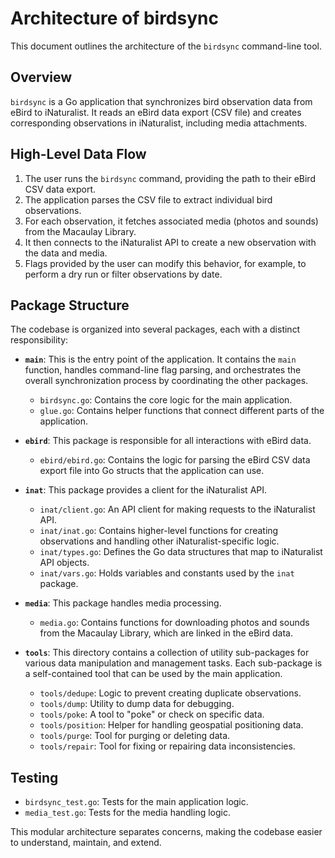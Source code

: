 # Architecture of birdsync

This document outlines the architecture of the `birdsync` command-line tool.

## Overview

`birdsync` is a Go application that synchronizes bird observation data from eBird to iNaturalist. It reads an eBird data export (CSV file) and creates corresponding observations in iNaturalist, including media attachments.

## High-Level Data Flow

1.  The user runs the `birdsync` command, providing the path to their eBird CSV data export.
2.  The application parses the CSV file to extract individual bird observations.
3.  For each observation, it fetches associated media (photos and sounds) from the Macaulay Library.
4.  It then connects to the iNaturalist API to create a new observation with the data and media.
5.  Flags provided by the user can modify this behavior, for example, to perform a dry run or filter observations by date.

## Package Structure

The codebase is organized into several packages, each with a distinct responsibility:

-   **`main`**: This is the entry point of the application. It contains the `main` function, handles command-line flag parsing, and orchestrates the overall synchronization process by coordinating the other packages.
    -   `birdsync.go`: Contains the core logic for the main application.
    -   `glue.go`: Contains helper functions that connect different parts of the application.

-   **`ebird`**: This package is responsible for all interactions with eBird data.
    -   `ebird/ebird.go`: Contains the logic for parsing the eBird CSV data export file into Go structs that the application can use.

-   **`inat`**: This package provides a client for the iNaturalist API.
    -   `inat/client.go`: An API client for making requests to the iNaturalist API.
    -   `inat/inat.go`: Contains higher-level functions for creating observations and handling other iNaturalist-specific logic.
    -   `inat/types.go`: Defines the Go data structures that map to iNaturalist API objects.
    -   `inat/vars.go`: Holds variables and constants used by the `inat` package.

-   **`media`**: This package handles media processing.
    -   `media.go`: Contains functions for downloading photos and sounds from the Macaulay Library, which are linked in the eBird data.

-   **`tools`**: This directory contains a collection of utility sub-packages for various data manipulation and management tasks. Each sub-package is a self-contained tool that can be used by the main application.
    -   `tools/dedupe`: Logic to prevent creating duplicate observations.
    -   `tools/dump`: Utility to dump data for debugging.
    -   `tools/poke`: A tool to "poke" or check on specific data.
    -   `tools/position`: Helper for handling geospatial positioning data.
    -   `tools/purge`: Tool for purging or deleting data.
    -   `tools/repair`: Tool for fixing or repairing data inconsistencies.

## Testing

-   `birdsync_test.go`: Tests for the main application logic.
-   `media_test.go`: Tests for the media handling logic.

This modular architecture separates concerns, making the codebase easier to understand, maintain, and extend.
